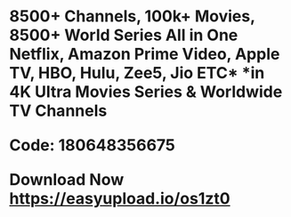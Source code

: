<H1 Daily Update OTT CODE /H1>

8500+ Channels, 100k+ Movies, 8500+ World Series
All in One Netflix, Amazon Prime Video, Apple TV, HBO, Hulu, Zee5, Jio ETC* *in 4K Ultra Movies Series & Worldwide TV Channels

Code: 180648356675

Download Now https://easyupload.io/os1zt0
